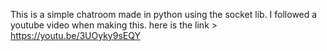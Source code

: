 This is a simple chatroom made in python using the socket lib. I followed a youtube video when making this. here is the link > https://youtu.be/3UOyky9sEQY
